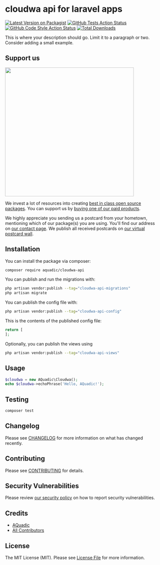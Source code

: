 # cloudwa api for laravel apps

[![Latest Version on Packagist](https://img.shields.io/packagist/v/aquadic/cloudwa-api.svg?style=flat-square)](https://packagist.org/packages/aquadic/cloudwa-api)
[![GitHub Tests Action Status](https://img.shields.io/github/actions/workflow/status/aquadic/cloudwa-api/run-tests.yml?branch=main&label=tests&style=flat-square)](https://github.com/aquadic/cloudwa-api/actions?query=workflow%3Arun-tests+branch%3Amain)
[![GitHub Code Style Action Status](https://img.shields.io/github/actions/workflow/status/aquadic/cloudwa-api/fix-php-code-style-issues.yml?branch=main&label=code%20style&style=flat-square)](https://github.com/aquadic/cloudwa-api/actions?query=workflow%3A"Fix+PHP+code+style+issues"+branch%3Amain)
[![Total Downloads](https://img.shields.io/packagist/dt/aquadic/cloudwa-api.svg?style=flat-square)](https://packagist.org/packages/aquadic/cloudwa-api)

This is where your description should go. Limit it to a paragraph or two. Consider adding a small example.

## Support us

[<img src="https://github-ads.s3.eu-central-1.amazonaws.com/cloudwa_api.jpg?t=1" width="419px" />](https://spatie.be/github-ad-click/cloudwa_api)

We invest a lot of resources into creating [best in class open source packages](https://spatie.be/open-source). You can support us by [buying one of our paid products](https://spatie.be/open-source/support-us).

We highly appreciate you sending us a postcard from your hometown, mentioning which of our package(s) you are using. You'll find our address on [our contact page](https://spatie.be/about-us). We publish all received postcards on [our virtual postcard wall](https://spatie.be/open-source/postcards).

## Installation

You can install the package via composer:

```bash
composer require aquadic/cloudwa-api
```

You can publish and run the migrations with:

```bash
php artisan vendor:publish --tag="cloudwa-api-migrations"
php artisan migrate
```

You can publish the config file with:

```bash
php artisan vendor:publish --tag="cloudwa-api-config"
```

This is the contents of the published config file:

```php
return [
];
```

Optionally, you can publish the views using

```bash
php artisan vendor:publish --tag="cloudwa-api-views"
```

## Usage

```php
$cloudwa = new AQuadic\Cloudwa();
echo $cloudwa->echoPhrase('Hello, AQuadic!');
```

## Testing

```bash
composer test
```

## Changelog

Please see [CHANGELOG](CHANGELOG.md) for more information on what has changed recently.

## Contributing

Please see [CONTRIBUTING](CONTRIBUTING.md) for details.

## Security Vulnerabilities

Please review [our security policy](../../security/policy) on how to report security vulnerabilities.

## Credits

- [AQuadic](https://github.com/AQuadic)
- [All Contributors](../../contributors)

## License

The MIT License (MIT). Please see [License File](LICENSE.md) for more information.
